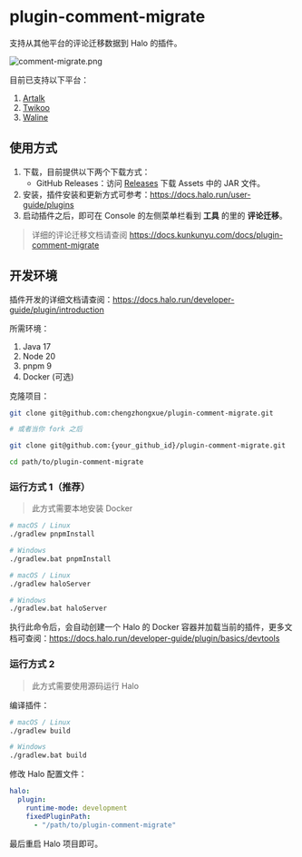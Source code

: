# plugin-comment-migrate

支持从其他平台的评论迁移数据到 Halo 的插件。

![comment-migrate.png](https://api.minio.yyds.pink/halo-docs/2024/08/comment-migrate.png)

目前已支持以下平台：

1. [Artalk](https://artalk.js.org/)
2. [Twikoo](https://twikoo.js.org/)
3. [Waline](https://waline.js.org/)

## 使用方式

1. 下载，目前提供以下两个下载方式：
    - GitHub Releases：访问 [Releases](https://github.com/chengzhongxue/plugin-comment-migrate/releases) 下载 Assets 中的 JAR 文件。
2. 安装，插件安装和更新方式可参考：<https://docs.halo.run/user-guide/plugins>
3. 启动插件之后，即可在 Console 的左侧菜单栏看到 **工具** 的里的 **评论迁移**。

> 详细的评论迁移文档请查阅 <https://docs.kunkunyu.com/docs/plugin-comment-migrate>

## 开发环境

插件开发的详细文档请查阅：<https://docs.halo.run/developer-guide/plugin/introduction>

所需环境：

1. Java 17
2. Node 20
3. pnpm 9
4. Docker (可选)

克隆项目：

```bash
git clone git@github.com:chengzhongxue/plugin-comment-migrate.git

# 或者当你 fork 之后

git clone git@github.com:{your_github_id}/plugin-comment-migrate.git
```

```bash
cd path/to/plugin-comment-migrate
```

### 运行方式 1（推荐）

> 此方式需要本地安装 Docker

```bash
# macOS / Linux
./gradlew pnpmInstall

# Windows
./gradlew.bat pnpmInstall
```

```bash
# macOS / Linux
./gradlew haloServer

# Windows
./gradlew.bat haloServer
```

执行此命令后，会自动创建一个 Halo 的 Docker 容器并加载当前的插件，更多文档可查阅：<https://docs.halo.run/developer-guide/plugin/basics/devtools>

### 运行方式 2

> 此方式需要使用源码运行 Halo

编译插件：

```bash
# macOS / Linux
./gradlew build

# Windows
./gradlew.bat build
```

修改 Halo 配置文件：

```yaml
halo:
  plugin:
    runtime-mode: development
    fixedPluginPath:
      - "/path/to/plugin-comment-migrate"
```

最后重启 Halo 项目即可。
